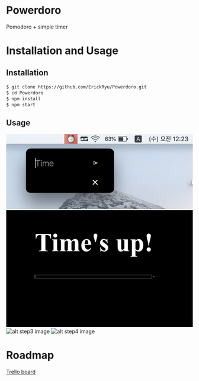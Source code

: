 # Powerdoro
Pomodoro + simple timer

# Installation and Usage
## Installation
```
$ git clone https://github.com/ErickRyu/Powerdoro.git
$ cd Powerdoro
$ npm install
$ npm start
```
## Usage
![alt step1 image](screenshots/step01.png "Click tray, enter time and start")
![alt step2 image](screenshots/step02.png "Time's over")
![alt step3 image](screenshots/step03.png "You should enter retrospect and then
        it will be closed")
![alt step4 image](screenshots/step04.png "You can read your retrospect in
        retrospect.txt")

# Roadmap
[Trello board](https://trello.com/b/zDA1vG6u)
